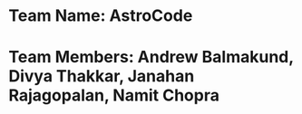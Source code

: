 # Team Name: AstroCode
# Team Members: Andrew Balmakund, Divya Thakkar, Janahan Rajagopalan, Namit Chopra
